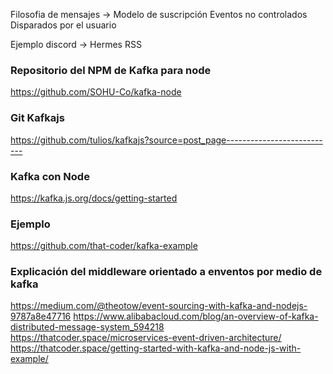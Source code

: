 Filosofia de mensajes -> 
	Modelo de suscripción
Eventos no controlados
	Disparados por el usuario
	

Ejemplo discord -> Hermes
	RSS


### Repositorio del NPM de Kafka para node
https://github.com/SOHU-Co/kafka-node

### Git Kafkajs
https://github.com/tulios/kafkajs?source=post_page---------------------------

### Kafka con Node
https://kafka.js.org/docs/getting-started

### Ejemplo
https://github.com/that-coder/kafka-example

### Explicación del middleware orientado a enventos por medio de kafka
https://medium.com/@theotow/event-sourcing-with-kafka-and-nodejs-9787a8e47716
https://www.alibabacloud.com/blog/an-overview-of-kafka-distributed-message-system_594218
https://thatcoder.space/microservices-event-driven-architecture/
https://thatcoder.space/getting-started-with-kafka-and-node-js-with-example/
